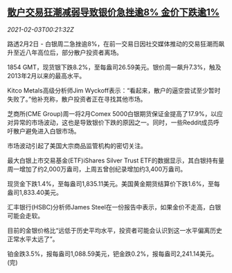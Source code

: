 <!--1612311795000-->
[散户交易狂潮减弱导致银价急挫逾8% 金价下跌逾1%](https://cn.reuters.com/article/precious-metals-0202-tues-idCNKBS2A3005)
------

<div><i>2021-02-03T00:21:32Z</i></div><p>路透2月2日 - 白银周二急挫逾8%，在前一交易日因社交媒体推动的交易狂潮而飙升至近八年高位后，部分散户投资者离场。</p><p>1854 GMT，现货银下跌8.2%，至每盎司26.59美元。银价周一飙升7.3%，触及2013年2月以来的最高水平。</p><p>Kitco Metals高级分析师Jim Wyckoff表示：“看起来，散户的逼空尝试至少暂时失败了。”他补充称，散户投资者正在寻找其他市场。</p><p>芝商所(CME Group)周一将2月Comex 5000白银期货保证金提高了17.9%，以应对异常的市场波动，这也是导致银价下跌的原因之一。同时，一些Reddit成员呼吁散户避免进入白银市场。</p><p>市场波动引起了美国大宗商品监管机构的密切关注。</p><p>最大白银上市交易基金(ETF)iShares Silver Trust ETF的数据显示，其白银持有量周一增加了约2,000万盎司，上周五曾创纪录增加约3,400万盎司。</p><p>现货金下跌1.4%，至每盎司1,835.11美元。美国黄金期货结算价下跌1.6%，至每盎司1,833.40美元。</p><p>汇丰银行(HSBC)分析师James Steel在一份报告中表示，如果金价不走高，白银可能会走软。</p><p>目前的金银价格比“远低于历史平均水平，投资者可能会认识到这一水平偏离历史正常水平太远了”。</p><p>铂金跌3.5%，报每盎司1,088.59美元，钯金跌0.2%，报每盎司2,241.14美元。(完)</p>
